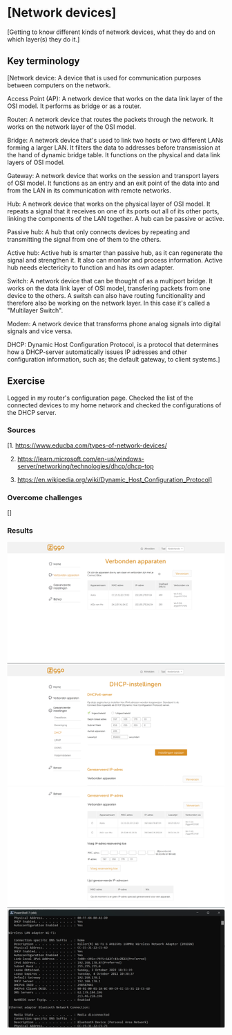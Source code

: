 # [Network devices]
[Getting to know different kinds of network devices, what they do and on which layer(s) they do it.]

## Key terminology
[Network device: A device that is used for communication purposes between computers on the network.

Access Point (AP): A network device that works on the data link layer of the OSI model. It performs as bridge or as a router. 

Router: A network device that routes the packets through the network. It works on the network layer of the OSI model.

Bridge: A network device that's used to link two hosts or two different LANs forming a larger LAN. It filters the data to addresses before transmission at the hand of dynamic bridge table. It functions on the physical and data link layers of OSI model.

Gateway: A network device that works on the session and transport layers of OSI model. It functions as an entry and an exit point of the data into and from the LAN in its communication with remote networks.

Hub: A network device that works on the physical layer of OSI model. It repeats a signal that it receives on one of its ports out all of its other ports, linking the components of the LAN together. A hub can be passive or active.

Passive hub: A hub that only connects devices by repeating and transmitting the signal from one of them to the others.

Active hub: Active hub is smarter than passive hub, as it can regenerate the signal and strengthen it. It also can monitor and process information. Active hub needs electericity to function and has its own adapter.

Switch: A network device that can be thought of as a multiport bridge. It works on the data link layer of OSI model, transfering packets from one device to the others. A switsh can also have routing funcitionality and therefore also be working on the network layer. In this case it's called a "Multilayer Switch".

Modem: A network device that transforms phone analog signals into digital signals and vice versa.

DHCP: Dynamic Host Configuration Protocol, is a protocol that determines how a DHCP-server automatically issues IP adresses and other configuration information, such as; the default gateway, to client systems.]

## Exercise
Logged in my router's configuration page. Checked the list of the connected devices to my home network and checked the configurations of the DHCP server.
### Sources
[1. https://www.educba.com/types-of-network-devices/

2. https://learn.microsoft.com/en-us/windows-server/networking/technologies/dhcp/dhcp-top

3. https://en.wikipedia.org/wiki/Dynamic_Host_Configuration_Protocol]

### Overcome challenges
[]

### Results
![Connected_devices](https://github.com/Techgrounds-Cloud-9/cloud-9-Atalla90/blob/9d5515758b4c2881e617be0515b5af4a53fe5602/00_includes/Networking/Connected_devices.png)
![DHCP_settings(1)](https://github.com/Techgrounds-Cloud-9/cloud-9-Atalla90/blob/9d5515758b4c2881e617be0515b5af4a53fe5602/00_includes/Networking/DHCP_settings(1).png)
![DHCP_settings(2)](https://github.com/Techgrounds-Cloud-9/cloud-9-Atalla90/blob/9d5515758b4c2881e617be0515b5af4a53fe5602/00_includes/Networking/DHCP_settings(2).png)
![DHCP_CLI](https://github.com/Techgrounds-Cloud-9/cloud-9-Atalla90/blob/bcec479be5ff800ebe5d57bd493fc4992684d2e5/00_includes/Networking/DHCP_CLI.png)